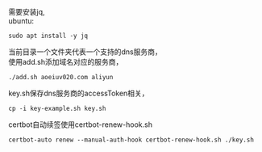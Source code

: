 需要安装jq,  
ubuntu:
```
sudo apt install -y jq
```

当前目录一个文件夹代表一个支持的dns服务商，  
使用add.sh添加域名对应的服务商，  
```
./add.sh aoeiuv020.com aliyun
```

key.sh保存dns服务商的accessToken相关，
```
cp -i key-example.sh key.sh
```

certbot自动续签使用certbot-renew-hook.sh
```
certbot-auto renew --manual-auth-hook certbot-renew-hook.sh ./key.sh
```

